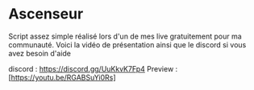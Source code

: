 # Ascenseur
Script assez simple réalisé lors d'un de mes live gratuitement pour ma communauté.
Voici la vidéo de présentation ainsi que le discord si vous avez besoin d'aide

discord : https://discord.gg/UuKkvK7Fp4
Preview : [https://youtu.be/RGABSuYi0Rs]
